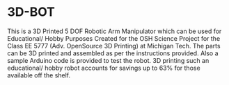 3D-BOT
======
This is a 3D Printed 5 DOF Robotic Arm Manipulator which can be used for Educational/ Hobby Purposes Created for the OSH Science Project for the Class EE 5777 (Adv. OpenSource 3D Printing) at Michigan Tech.
The parts can be 3D printed and assembled as per the instructions provided. Also a sample Arduino code is provided to test the robot.
3D printing such an educational/ hobby robot accounts for savings up to 63% for those available off the shelf.


